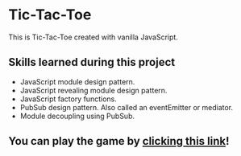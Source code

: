 # Tic-Tac-Toe 
This is Tic-Tac-Toe created with vanilla JavaScript. 
## Skills learned during this project
- JavaScript module design pattern. 
- JavaScript revealing module design pattern. 
- JavaScript factory functions. 
- PubSub design pattern. Also called an eventEmitter or mediator. 
- Module decoupling using PubSub. 
## You can play the game by [clicking this link](https://bshowen.github.io/Tic_Tac_Toe_JavaScript/)!